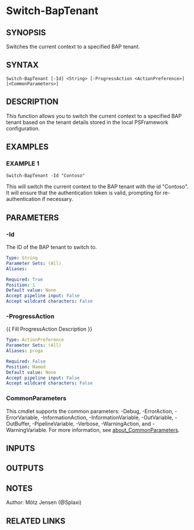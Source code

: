﻿---
external help file: d365bap.tools-help.xml
Module Name: d365bap.tools
online version:
schema: 2.0.0
---

# Switch-BapTenant

## SYNOPSIS
Switches the current context to a specified BAP tenant.

## SYNTAX

```
Switch-BapTenant [-Id] <String> [-ProgressAction <ActionPreference>] [<CommonParameters>]
```

## DESCRIPTION
This function allows you to switch the current context to a specified BAP tenant based on the tenant details stored in the local PSFramework configuration.

## EXAMPLES

### EXAMPLE 1
```
Switch-BapTenant -Id "Contoso"
```

This will switch the current context to the BAP tenant with the id "Contoso".
It will ensure that the authentication token is valid, prompting for re-authentication if necessary.

## PARAMETERS

### -Id
The ID of the BAP tenant to switch to.

```yaml
Type: String
Parameter Sets: (All)
Aliases:

Required: True
Position: 1
Default value: None
Accept pipeline input: False
Accept wildcard characters: False
```

### -ProgressAction
{{ Fill ProgressAction Description }}

```yaml
Type: ActionPreference
Parameter Sets: (All)
Aliases: proga

Required: False
Position: Named
Default value: None
Accept pipeline input: False
Accept wildcard characters: False
```

### CommonParameters
This cmdlet supports the common parameters: -Debug, -ErrorAction, -ErrorVariable, -InformationAction, -InformationVariable, -OutVariable, -OutBuffer, -PipelineVariable, -Verbose, -WarningAction, and -WarningVariable. For more information, see [about_CommonParameters](http://go.microsoft.com/fwlink/?LinkID=113216).

## INPUTS

## OUTPUTS

## NOTES
Author: Mötz Jensen (@Splaxi)

## RELATED LINKS
